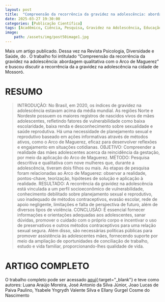 ```yaml
---
layout: post
title:  "Compreensão da recorrência da gravidez na adolescência: abordagem qualitativa com o Arco de Maguerez"
date: 2025-03-27 19:30:00
categories: [Publicação Científica]
tags: [Acadêmico, Ciência, Pesquisa, Gravidez na Adolescência, Educação Sexual, Planejamento Familiar, Arco de Maguerez, Revista Psicologia Diversidade e Saúde, Journals BAHIANA]
image: 
    path: /assets/img/post50image1.jpg
---
```


Mais um artigo publicado. Dessa vez na Revista Psicologia, Diversidade e Saúde, do . O trabalho foi intitulado “Compreensão da recorrência da gravidez na adolescência: abordagem qualitativa com o Arco de Maguerez” e buscou discutir a recorrência da a gravidez na adolescência na cidade de Mossoró.

# RESUMO

> INTRODUÇÃO: No Brasil, em 2020, os índices de gravidez na adolescência estavam acima da média mundial. As regiões Norte e Nordeste possuem os maiores registros de nascidos vivos de mães adolescentes, refletindo fatores de vulnerabilidade como baixa escolaridade, baixa renda e desconhecimento sobre sexualidade e saúde reprodutiva. Há uma necessidade de planejamento sexual e reprodutivo baseado em ações informativas através de métodos ativos, como o Arco de Maguerez, eficaz para desenvolver reflexões e engajamento em situações cotidianas. OBJETIVO: Compreender a realidade das mães adolescentes acerca da reincidência da gestação, por meio da aplicação do Arco de Maguerez. MÉTODO: Pesquisa descritiva e qualitativa com nove mulheres que, durante a adolescência, tiveram dois filhos ou mais. As etapas de pesquisa foram relacionadas ao Arco de Maguerez: observar a realidade, pontos-chave, teorização, hipóteses de solução e aplicação à realidade. RESULTADO: A recorrência da gravidez na adolescência está vinculada a um perfil socioeconômico de vulnerabilidade, conhecimento debilitado sobre planejamento sexual e reprodutivo, uso inadequado de métodos contraceptivos, evasão escolar, rede de apoio negligente, limitações e falta de perspectiva de futuro, além de diversos tipos de violência. CONCLUSÃO: É essencial fornecer informações e orientações adequadas aos adolescentes, sanar dúvidas, promover o cuidado com o próprio corpo e incentivar o uso de preservativos e outros métodos contraceptivos para uma relação sexual segura. Além disso, são necessárias políticas públicas para promover assistência às adolescentes mães, fornecendo suporte por meio da ampliação de oportunidades de conciliação de trabalho, estudo e vida familiar, proporcionando-lhes qualidade de vida. 

# ARTIGO COMPLETO

O trabalho completo pode ser acessado [aqui](https://doi.org/10.17267/2317-3394rpds.2025.e5847){:target="_blank"} e teve como autores: Luana Araújo Moreira, José Antonio da Silva Júnior, Joao Lucas de Paiva Paulino, Ysabele Yngrydh Valente Silva e Ellany Gurgel Cosme do Nascimento